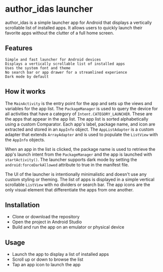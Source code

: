 # author_idas launcher
author_idas is a simple launcher app for Android that displays a vertically scrollable list of installed apps. It allows users to quickly launch their favorite apps without the clutter of a full home screen.

## Features
```
Simple and fast launcher for Android devices
Displays a vertically scrollable list of installed apps
Uses the system font and theme
No search bar or app drawer for a streamlined experience
Dark mode by default
```
## How it works

The `MainActivity` is the entry point for the app and sets up the views and variables for the app list. The `PackageManager` is used to query the device for all activities that have a category of `Intent.CATEGORY_LAUNCHER`. These are the apps that appear in the app list. The app list is sorted alphabetically using a custom Comparator. Each app's label, package name, and icon are extracted and stored in an `AppInfo` object. The `AppListAdapter` is a custom adapter that extends `ArrayAdapter` and is used to populate the `ListView` with the `AppInfo` objects.

When an app in the list is clicked, the package name is used to retrieve the app's launch intent from the `PackageManager` and the app is launched with `startActivity()`. The launcher supports dark mode by setting the `android:forceDarkAllowed` attribute to true in the manifest file.

The UI of the launcher is intentionally minimalistic and doesn't use any custom styling or theming. The list of apps is displayed in a simple vertical scrollable `ListView` with no dividers or search bar. The app icons are the only visual element that differentiate the apps from one another.

## Installation
* Clone or download the repository
* Open the project in Android Studio
* Build and run the app on an emulator or physical device

## Usage
* Launch the app to display a list of installed apps
* Scroll up or down to browse the list
* Tap an app icon to launch the app
